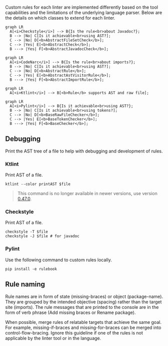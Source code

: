 Custom rules for each linter are implemented differently based on the tool capabilities and the limitations of the underlying language parser. Below are the details on which classes to extend for each linter.

```mermaid
graph LR
  A[<i>Checkstyle</i>] --> B{Is the rule<br>about Javadoc?};
  B --> |No| C[Is it achievable<br>using AST?];
  C --> |No| D[<b>AbstractFileSetCheck</b>];
  C --> |Yes| E[<b>AbstractCheck</b>];
  B ---> |Yes| F[<b>AbstractJavadocCheck</b>];
```

```mermaid
graph LR
  A[<i>CodeNarc</i>] --> B{Is the rule<br>about imports?};
  B --> |No| C[Is it achievable<br>using AST?];
  C --> |No| D[<b>AbstractRule</b>];
  C --> |Yes| E[<b>AbstractAstVisitorRule</b>];
  B ---> |Yes| F[<b>AbstractImportRule</b>];
```

```mermaid
graph LR
  A[<i>Ktlint</i>] --> B[<b>Rule</b> supports AST and raw file];
```

```mermaid
graph LR
  A[<i>Pylint</i>] --> B{Is it achievable<br>using AST?};
  B --> |No| C[Is it achievable<br>using tokens?];
  C --> |No| D[<b>BaseRawFileChecker</b>];
  C --> |Yes| E[<b>BaseTokenChecker</b>];
  B ---> |Yes| F[<b>BaseChecker</b>];
```

## Debugging

Print the AST tree of a file to help with debugging and development of rules.

### Ktlint

Print AST of a file.

```shell
ktlint --color printAST $file
```

> This command is no longer available in newer versions, use version [0.47.0](https://github.com/pinterest/ktlint/releases/tag/0.47.0).

### Checkstyle

Print AST of a file.

```shell
checkstyle -T $file
checkstyle -J $file # for javadoc
```

### Pylint

Use the following command to custom rules locally.

```shell
pip install -e rulebook
```

## Rule naming

Rule names are in form of state (missing-braces) or object (package-name). They are grouped by the intended objective (spacing) rather than the target site (imports). The rule messages that are printed to the console are in the form of verb phrase (Add missing braces or Rename package).

When possible, merge rules of relatable targets that achieve the same goal. For example, missing-if-braces and missing-for-braces can be merged into control-flow-bracing. Ignore this guideline if one of the rules is not applicable by the linter tool or in the language.
